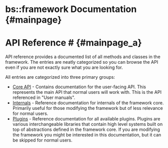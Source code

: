 bs::framework Documentation						{#mainpage}
===============

# API Reference # {#mainpage_a}
API reference provides a documented list of all methods and classes in the framework. The entries are neatly categorized so you can browse the API even if you are not exactly sure what you are looking for. 

All entries are categorized into three primary groups:
 - <a class="el" href="group___layers.html">Core API</a> - Contains documentation for the user-facing API. This represents the main API that normal users will work with. This is the API referenced in "User manuals".
 - <a class="el" href="group___internals.html">Internals</a> - Reference documentation for internals of the framework core. Primarily useful for those modifying the framework but of less relevance for normal users.
 - <a class="el" href="group___plugins.html">Plugins</a> - Reference documentation for all available plugins. Plugins are various interchangeable libraries that contain high level systems built on top of abstractions defined in the framework core. If you are modifying the framework you might be interested in this documentation, but it can be skipped for normal users.
